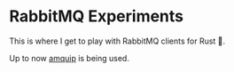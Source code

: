 # RabbitMQ Experiments

This is where I get to play with RabbitMQ clients for Rust 🦀.

Up to now [amquip](https://github.com/jgallagher/amiquip) is being used.